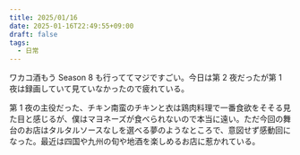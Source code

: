 ```yaml
---
title: 2025/01/16
date: 2025-01-16T22:49:55+09:00
draft: false
tags:
  - 日常
---
```


ワカコ酒もう Season 8 も行っててマジですごい。今日は第 2 夜だったが第 1 夜は録画していて見ていなかったので疲れている。

第 1 夜の主役だった、チキン南蛮のチキンと衣は鶏肉料理で一番食欲をそそる見た目と感じるが、僕はマヨネーズが食べられないので本当に遠い。ただ今回の舞台のお店はタルタルソースなしを選べる夢のようなところで、意図せず感動回になった。最近は四国や九州の旬や地酒を楽しめるお店に惹かれている。
